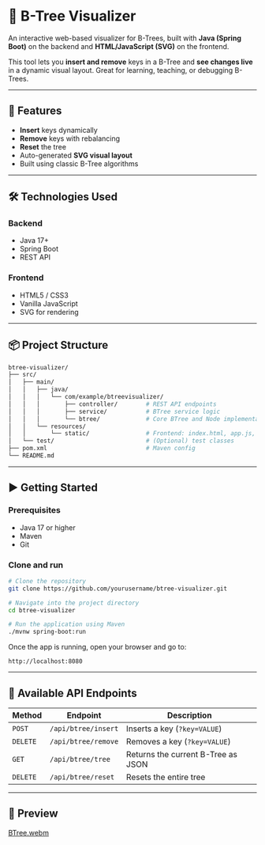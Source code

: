 # 🌳 B-Tree Visualizer

An interactive web-based visualizer for B-Trees, built with **Java (Spring Boot)** on the backend and **HTML/JavaScript (SVG)** on the frontend.

This tool lets you **insert and remove** keys in a B-Tree and **see changes live** in a dynamic visual layout. Great for learning, teaching, or debugging B-Trees.

---


## 🚀 Features

- **Insert** keys dynamically
- **Remove** keys with rebalancing
- **Reset** the tree
- Auto-generated **SVG visual layout**
- Built using classic B-Tree algorithms

---


## 🛠 Technologies Used

### Backend
- Java 17+
- Spring Boot
- REST API

### Frontend
- HTML5 / CSS3
- Vanilla JavaScript
- SVG for rendering

---


## 📦 Project Structure
```bash
btree-visualizer/
├── src/
│   ├── main/
│   │   ├── java/
│   │   │   └── com/example/btreevisualizer/
│   │   │       ├── controller/        # REST API endpoints
│   │   │       ├── service/           # BTree service logic
│   │   │       └── btree/             # Core BTree and Node implementation
│   │   └── resources/
│   │       └── static/                # Frontend: index.html, app.js, CSS
│   └── test/                          # (Optional) test classes
├── pom.xml                            # Maven config
└── README.md

```

---


## ▶️ Getting Started

### Prerequisites
- Java 17 or higher
- Maven
- Git

### Clone and run

```bash
# Clone the repository
git clone https://github.com/yourusername/btree-visualizer.git

# Navigate into the project directory
cd btree-visualizer

# Run the application using Maven
./mvnw spring-boot:run
```

Once the app is running, open your browser and go to:
```
http://localhost:8080
```

---


## 🔧 Available API Endpoints

| Method   | Endpoint              | Description                       |
|----------|-----------------------|-----------------------------------|
| `POST`   | `/api/btree/insert`   | Inserts a key (`?key=VALUE`)      |
| `DELETE` | `/api/btree/remove`   | Removes a key (`?key=VALUE`)      |
| `GET`    | `/api/btree/tree`     | Returns the current B-Tree as JSON |
| `DELETE` | `/api/btree/reset`    | Resets the entire tree            |

---


## 📸 Preview
[BTree.webm](https://github.com/user-attachments/assets/027b68f6-fdd8-4661-b498-887143f5b7a2)



